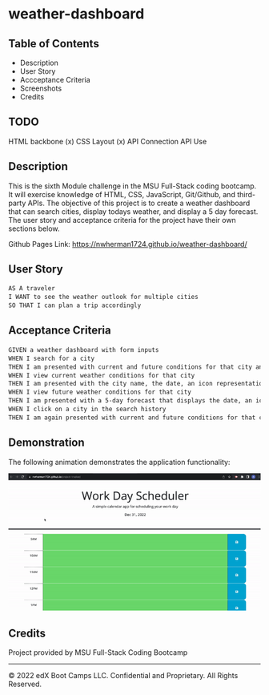 # weather-dashboard

## Table of Contents

- Description
- User Story
- Accceptance Criteria
- Screenshots
- Credits

## TODO

HTML backbone (x)
CSS Layout (x)
API Connection
API Use

## Description

This is the sixth Module challenge in the MSU Full-Stack coding bootcamp. It will exercise knowledge of HTML, CSS, JavaScript, Git/Github, and third-party APIs. The objective of this project is to create a weather dashboard that can search cities, display todays weather, and display a 5 day forecast. The user story and acceptance criteria for the project have their own sections below.

Github Pages Link: https://nwherman1724.github.io/weather-dashboard/

## User Story

```md
AS A traveler
I WANT to see the weather outlook for multiple cities
SO THAT I can plan a trip accordingly
```

## Acceptance Criteria

```md
GIVEN a weather dashboard with form inputs
WHEN I search for a city
THEN I am presented with current and future conditions for that city and that city is added to the search history
WHEN I view current weather conditions for that city
THEN I am presented with the city name, the date, an icon representation of weather conditions, the temperature, the humidity, and the the wind speed
WHEN I view future weather conditions for that city
THEN I am presented with a 5-day forecast that displays the date, an icon representation of weather conditions, the temperature, the wind speed, and the humidity
WHEN I click on a city in the search history
THEN I am again presented with current and future conditions for that city
```

## Demonstration

The following animation demonstrates the application functionality:

![A user clicks on slots on the color-coded calendar and edits the events.](./Assets/project-tracker-demo.gif)

## Credits

Project provided by MSU Full-Stack Coding Bootcamp

- - -
© 2022 edX Boot Camps LLC. Confidential and Proprietary. All Rights Reserved.
